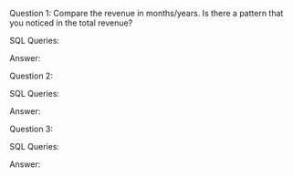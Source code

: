 Question 1: Compare the revenue in months/years. Is there a pattern that you noticed in the total revenue?

SQL Queries:

Answer: 



Question 2: 

SQL Queries:

Answer:



Question 3: 

SQL Queries:

Answer:


